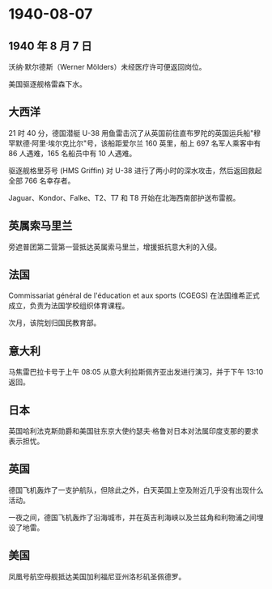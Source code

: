 # 1940-08-07

## 1940 年 8 月 7 日

沃纳·默尔德斯（Werner Mölders）未经医疗许可便返回岗位。

美国驱逐舰格雷森下水。

## 大西洋

21 时 40 分，德国潜艇 U-38
用鱼雷击沉了从英国前往直布罗陀的英国运兵船"穆罕默德·阿里·埃尔克比尔"号，该船距爱尔兰
160 英里，船上 697 名军人乘客中有 86 人遇难，165 名船员中有 10 人遇难。

驱逐舰格里芬号 (HMS Griffin) 对 U-38
进行了两小时的深水攻击，然后返回救起全部 766 名幸存者。

Jaguar、Kondor、Falke、T2、T7 和 T8 开始在北海西南部护送布雷舰。

## 英属索马里兰

旁遮普团第二营第一营抵达英属索马里兰，增援抵抗意大利的入侵。

## 法国

Commissariat général de l\'éducation et aux sports (CGEGS)
在法国维希正式成立，负责为法国学校组织体育课程。

次月，该院划归国民教育部。

## 意大利

马焦雷巴拉卡号于上午 08:05 从意大利拉斯佩齐亚出发进行演习，并于下午
13:10 返回。

## 日本

英国哈利法克斯勋爵和美国驻东京大使约瑟夫·格鲁对日本对法属印度支那的要求表示担忧。

## 英国

德国飞机轰炸了一支护航队，但除此之外，白天英国上空及附近几乎没有出现什么活动。

一夜之间，德国飞机轰炸了沿海城市，并在英吉利海峡以及兰兹角和利物浦之间埋设了地雷。

## 美国

凤凰号航空母舰抵达美国加利福尼亚州洛杉矶圣佩德罗。

